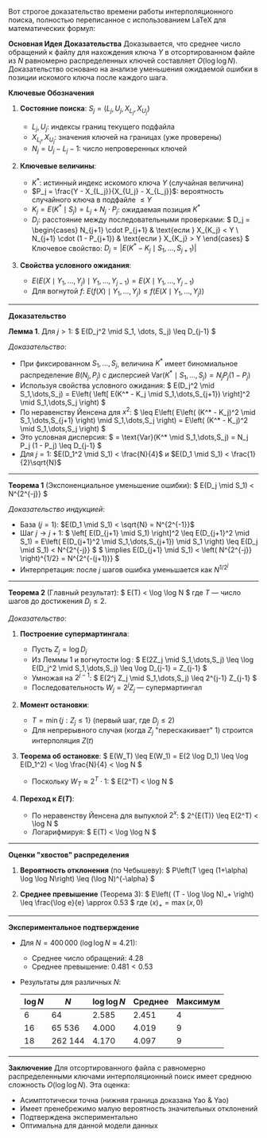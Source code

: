Вот строгое доказательство времени работы интерполяционного поиска, полностью переписанное с использованием LaTeX для математических формул:

**Основная Идея Доказательства**
Доказывается, что среднее число обращений к файлу для нахождения ключа $Y$ в отсортированном файле из $N$ равномерно распределенных ключей составляет $O(\log \log N)$. Доказательство основано на анализе уменьшения ожидаемой ошибки в позиции искомого ключа после каждого шага.

**Ключевые Обозначения**
1. **Состояние поиска**: $S_j = (L_j, U_j, X_{L_j}, X_{U_j})$
   - $L_j, U_j$: индексы границ текущего подфайла
   - $X_{L_j}, X_{U_j}$: значения ключей на границах (уже проверены)
   - $N_j = U_j - L_j - 1$: число непроверенных ключей

2. **Ключевые величины**:
   - $K^*$: истинный индекс искомого ключа $Y$ (случайная величина)
   - $P_j = \frac{Y - X_{L_j}}{X_{U_j} - X_{L_j}}$: вероятность случайного ключа в подфайле $\leq Y$
   - $K_j = E(K^* \mid S_j) = L_j + N_j \cdot P_j$: ожидаемая позиция $K^*$
   - $D_j$: расстояние между последовательными проверками:
     $
     D_j = 
     \begin{cases} 
     N_{j+1} \cdot P_{j+1} & \text{если } X_{K_j} < Y \\
     N_{j+1} \cdot (1 - P_{j+1}) & \text{если } X_{K_j} > Y 
     \end{cases}
     $
     Ключевое свойство: $D_j = |E(K^* - K_j \mid S_1, \dots, S_{j+1})|$

3. **Свойства условного ожидания**:
   - $E(E(X \mid Y_1,\dots,Y_j) \mid Y_1,\dots,Y_{j-1}) = E(X \mid Y_1,\dots,Y_{j-1})$
   - Для вогнутой $f$: $E(f(X) \mid Y_1,\dots,Y_j) \leq f(E(X \mid Y_1,\dots,Y_j))$

---

**Доказательство**

**Лемма 1**. Для $j > 1$:
$
E(D_j^2 \mid S_1, \dots, S_j) \leq D_{j-1}
$

*Доказательство*:
- При фиксированном $S_1,\dots,S_j$, величина $K^*$ имеет биномиальное распределение $B(N_j, P_j)$ с дисперсией $\text{Var}(K^* \mid S_1,\dots,S_j) = N_j P_j (1 - P_j)$
- Используя свойства условного ожидания:
  $
  E(D_j^2 \mid S_1,\dots,S_j) = E\left( \left[ E(K^* - K_j \mid S_1,\dots,S_{j+1}) \right]^2 \mid S_1,\dots,S_j \right)
  $
- По неравенству Йенсена для $x^2$:
  $
  \leq E\left( E\left( (K^* - K_j)^2 \mid S_1,\dots,S_{j+1} \right) \mid S_1,\dots,S_j \right) = E\left( (K^* - K_j)^2 \mid S_1,\dots,S_j \right)
  $
- Это условная дисперсия:
  $
  = \text{Var}(K^* \mid S_1,\dots,S_j) = N_j P_j (1 - P_j) \leq D_{j-1}
  $
- Для $j=1$: $E(D_1^2 \mid S_1) < \frac{N}{4}$ и $E(D_1 \mid S_1) < \frac{1}{2}\sqrt{N}$

---

**Теорема 1** (Экспоненциальное уменьшение ошибки):
$
E(D_j \mid S_1) < N^{2^{-j}}
$

*Доказательство индукцией*:
- База ($j=1$): $E(D_1 \mid S_1) < \sqrt{N} = N^{2^{-1}}$
- Шаг $j \to j+1$:
  $
  \left[ E(D_{j+1} \mid S_1) \right]^2 \leq E(D_{j+1}^2 \mid S_1) = E\left( E(D_{j+1}^2 \mid S_1,\dots,S_{j+1}) \mid S_1 \right) \leq E(D_j \mid S_1) < N^{2^{-j}}
  $
  $
  \implies E(D_{j+1} \mid S_1) < \left( N^{2^{-j}} \right)^{1/2} = N^{2^{-(j+1)}}
  $
- Интерпретация: после $j$ шагов ошибка уменьшается как $N^{1/2^j}$

---

**Теорема 2** (Главный результат):
$
E(T) < \log \log N
$
где $T$ — число шагов до достижения $D_j \leq 2$.

*Доказательство*:
1. **Построение супермартингала**:
   - Пусть $Z_j = \log D_j$
   - Из Леммы 1 и вогнутости $\log$:
     $
     E(2Z_j \mid S_1,\dots,S_j) \leq \log E(D_j^2 \mid S_1,\dots,S_j) \leq \log D_{j-1} = Z_{j-1}
     $
   - Умножая на $2^{j-1}$:
     $
     E(2^j Z_j \mid S_1,\dots,S_j) \leq 2^{j-1} Z_{j-1}
     $
   - Последовательность $W_j = 2^j Z_j$ — супермартингал

2. **Момент остановки**:
   - $T = \min \{ j : Z_j \leq 1 \}$ (первый шаг, где $D_j \leq 2$)
   - Для непрерывного случая (когда $Z_j$ "перескакивает" 1) строится интерполяция $Z(t)$

3. **Теорема об остановке**:
   $
   E(W_T) \leq E(W_1) = E(2 \log D_1) \leq \log E(D_1^2) < \log \frac{N}{4} < \log N
   $
   - Поскольку $W_T \approx 2^T \cdot 1$:
     $
     E(2^T) < \log N
     $

4. **Переход к $E(T)$**:
   - По неравенству Йенсена для выпуклой $2^x$:
     $
     2^{E(T)} \leq E(2^T) < \log N
     $
   - Логарифмируя:
     $
     E(T) < \log \log N
     $

---

**Оценки "хвостов" распределения**

1. **Вероятность отклонения** (по Чебышеву):
   $
   P\left(T \geq (1+\alpha) \log \log N\right) \leq (\log N)^{-\alpha}
   $

2. **Среднее превышение** (Теорема 3):
   $
   E\left( (T - \log \log N)_+ \right) \leq \frac{\log e}{e} \approx 0.53
   $
   где $(x)_+ = \max(x, 0)$

---

**Экспериментальное подтверждение**
- Для $N = 400\,000$ ($\log \log N \approx 4.21$):
  - Среднее число обращений: $4.28$
  - Среднее превышение: $0.481 < 0.53$
- Результаты для различных $N$:

  | $\log N$ | $N$      | $\log \log N$ | Среднее | Максимум |
  |------------|------------|-----------------|---------|----------|
  | 6          | 64         | 2.585           | 2.451   | 4        |
  | 16         | 65 536     | 4.000           | 4.019   | 9        |
  | 18         | 262 144    | 4.170           | 4.097   | 9        |

---

**Заключение**
Для отсортированного файла с равномерно распределенными ключами интерполяционный поиск имеет среднюю сложность $O(\log \log N)$. Эта оценка:
- Асимптотически точна (нижняя граница доказана Yao & Yao)
- Имеет пренебрежимо малую вероятность значительных отклонений
- Подтверждена экспериментально
- Оптимальна для данной модели данных